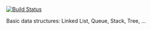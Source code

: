 [![Build Status](https://travis-ci.org/mactiencong/basic-data-structures.svg?branch=master)](https://travis-ci.org/mactiencong/basic-data-structures)

Basic data structures: Linked List, Queue, Stack, Tree, ...
